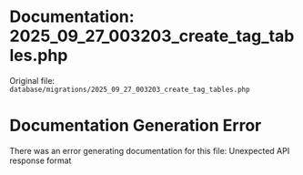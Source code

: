# Documentation: 2025_09_27_003203_create_tag_tables.php

Original file: `database/migrations/2025_09_27_003203_create_tag_tables.php`

# Documentation Generation Error

There was an error generating documentation for this file: Unexpected API response format